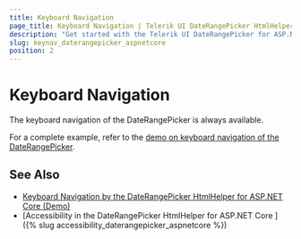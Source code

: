 ```yaml
---
title: Keyboard Navigation
page_title: Keyboard Navigation | Telerik UI DateRangePicker HtmlHelper for ASP.NET Core
description: "Get started with the Telerik UI DateRangePicker for ASP.NET Core and learn about the accessibility support it provides through its keyboard navigation functionality."
slug: keynav_daterangepicker_aspnetcore
position: 2
---
```


# Keyboard Navigation

The keyboard navigation of the DateRangePicker is always available.

For a complete example, refer to the [demo on keyboard navigation of the DateRangePicker](https://demos.telerik.com/aspnet-core/daterangepicker/keyboard-navigation).

## See Also

* [Keyboard Navigation by the DateRangePicker HtmlHelper for ASP.NET Core (Demo)](https://demos.telerik.com/aspnet-core/daterangepicker/keyboard-navigation)
* [Accessibility in the DateRangePicker HtmlHelper for ASP.NET Core ]({% slug accessibility_daterangepicker_aspnetcore %})
